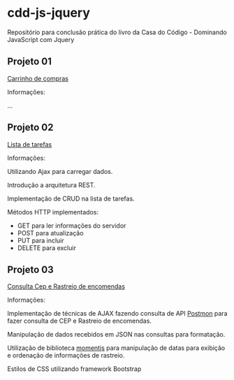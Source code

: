 # cdd-js-jquery

Repositório para conclusão prática do livro da Casa do Código - Dominando JavaScript com Jquery

## Projeto 01

[Carrinho de compras](https://leanfj.github.io/cdd-js-jquery/loja/index.html)

Informações:

...

## Projeto 02

[Lista de tarefas](https://leanfj.github.io/cdd-js-jquery/lista-tarefas/)

Informações:

Utilizando Ajax para carregar dados.

Introdução a arquitetura REST.

Implementação de CRUD na lista de tarefas.

Métodos HTTP implementados:

  * GET para ler informações do servidor
  * POST para atualização
  * PUT para incluir
  * DELETE para excluir


## Projeto 03

[Consulta Cep e Rastreio de encomendas](https://leanfj.github.io/cdd-js-jquery/ajax/consulta-cep/)

Informações:

Implementação de técnicas de AJAX fazendo consulta de API [Postmon](http://postmon.com.br/) para fazer consulta de CEP e Rastreio de encomendas.

Manipulação de dados recebidos em JSON nas consultas para formatação.

Utilização de biblioteca [momentjs](https://github.com/moment/moment/) para manipulação de datas para exibição e ordenação de informações de rastreio.

Estilos de CSS utilizando framework Bootstrap
